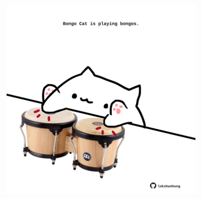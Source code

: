 <!-- built at 14/01/2024, 08:00:38 UTC -->
<p align="center">
  <img width="500" height="500" src="./ReadmeImage.svg">
</p>
